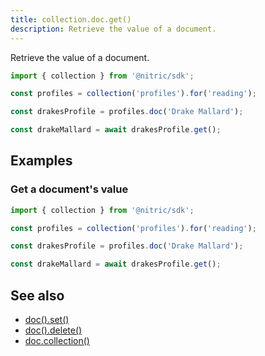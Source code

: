 ```yaml
---
title: collection.doc.get()
description: Retrieve the value of a document.
---
```


Retrieve the value of a document.

```javascript
import { collection } from '@nitric/sdk';

const profiles = collection('profiles').for('reading');

const drakesProfile = profiles.doc('Drake Mallard');

const drakeMallard = await drakesProfile.get();
```

## Examples

### Get a document's value

```javascript
import { collection } from '@nitric/sdk';

const profiles = collection('profiles').for('reading');

const drakesProfile = profiles.doc('Drake Mallard');

const drakeMallard = await drakesProfile.get();
```

## See also

- [doc().set()](./collection-doc-set.md)
- [doc().delete()](./collection-doc-delete.md)
- [doc.collection()](./collection-doc-collection.md)
